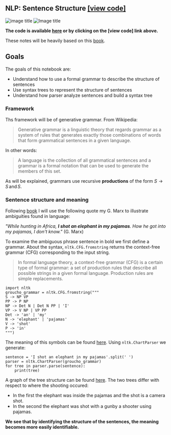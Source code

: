 ## NLP: Sentence Structure [[view code]](http://nbviewer.jupyter.org/github/marcotav/natural-language-processing/blob/master/alphabet-human-thought/sentence-structure/sentence-structure.ipynb) 
![image title](https://img.shields.io/badge/python-v3.6-green.svg) ![Image title](https://img.shields.io/badge/gensim-0.3.4-blue.svg)


**The code is available [here](http://nbviewer.jupyter.org/github/marcotav/natural-language-processing/blob/master/alphabet-human-thought/sentence-structure/sentence-structure.ipynb) or by clicking on the [view code] link above.**

These notes will be heavily based on this [book](https://www.nltk.org/book/).

## Goals

The goals of this notebook are:
- Understand how to use a formal grammar to describe the structure of sentences
- Use syntax trees to represent the structure of sentences
- Understand how parser analyze sentences and build a syntax tree

### Framework

Ths framework will be of generative grammar. From Wikipedia:

> Generative grammar is a linguistic theory that regards grammar as a system of rules that generates exactly those combinations of words that form grammatical sentences in a given language.

In other words:
> A language is the collection of all grammatical sentences and a grammar is a formal notation that can be used to generate the members of this set.

As will be explained, grammars use recursive **productions** of the form $S \to S \,\text{and}\, S$.


### Sentence structure and meaning

Following [book](https://www.nltk.org/book/) I will use the following quote my G. Marx to illustrate ambiguities found in language:

*"While hunting in Africa, **I shot an elephant in my pajamas**. How he got into my pajamas, I don't know."* (G. Marx)

To examine the ambiguous phrase sentence in bold we first define a grammar. About the syntax, `nltk.CFG.fromstring` returns the context-free grammar (CFG) corresponding to the input string.

> In formal language theory, a context-free grammar (CFG) is a certain type of formal grammar: a set of production rules that describe all possible strings in a given formal language. Production rules are simple replacements. 

```
import nltk
groucho_grammar = nltk.CFG.fromstring("""
S -> NP VP
PP -> P NP
NP -> Det N | Det N PP | 'I'
VP -> V NP | VP PP
Det -> 'an' | 'my'
N -> 'elephant' | 'pajamas'
V -> 'shot'
P -> 'in'
""")
```

The meaning of this symbols can be found [here](https://github.com/marcotav/alphabet-human-thought/blob/master/images/syntactic-categories.png). Using `nltk.ChartParser` we generate:


```
sentence = 'I shot an elephant in my pajamas'.split(' ')
parser = nltk.ChartParser(groucho_grammar)
for tree in parser.parse(sentence):
    print(tree)
```

A graph of the tree structure can be found [here](https://github.com/marcotav/alphabet-human-thought/blob/master/images/tree_cfg.png). The two trees differ with respect to where the shooting occured:
- In the first the elephant was inside the pajamas and the shot is a camera shot.
- In the second the elephant was shot with a gunby a shooter using pajamas.

**We see that by identifying the structure of the sentences, the meaning becomes more easily identifiable.**
